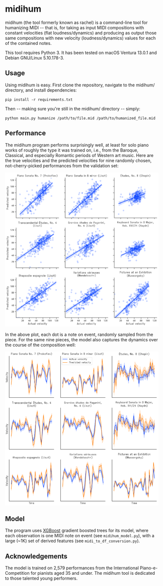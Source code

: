 # midihum

midihum (the tool formerly known as rachel) is a command-line tool for humanizing MIDI -- that is, for taking as input MIDI compositions with constant velocities (flat loudness/dynamics) and producing as output those same compositions with new velocity (loudness/dynamics) values for each of the contained notes.

This tool requires Python 3. It has been tested on macOS Ventura 13.0.1 and Debian GNU/Linux 5.10.178-3.

## Usage

Using midihum is easy. First clone the repository, navigate to the midihum/ directory, and install dependencies:

```shell
pip install -r requirements.txt
```

Then -- making sure you're still in the midihum/ directory -- simply:

```shell
python main.py humanize /path/to/file.mid /path/to/humanized_file.mid
```

## Performance

The midihum program performs surprisingly well, at least for solo piano works of roughly the type it was trained on, i.e., from the Baroque, Classical, and especially Romantic periods of Western art music. Here are the true velocities and the predicted velocities for nine randomly chosen, not-cherry-picked performances from the validation set:

![True versus predicted velocity scatter plot](midihum_velocity_scatter.png)

In the above plot, each dot is a note on event, randomly sampled from the piece. For the same nine pieces, the model also captures the dynamics over the course of the composition well:

![True versus predicted velocities over time](midihum_velocities_over_time.png)

## Model

The program uses [XGBoost](https://xgboost.readthedocs.io/en/stable/) gradient boosted trees for its model, where each observation is one MIDI note on event (see `midihum_model.py`), with a large (~1K) set of derived features (see `midi_to_df_conversion.py`).

## Acknowledgements

The model is trained on 2,579 performances from the International Piano-e-Competition for pianists aged 35 and under. The midihum tool is dedicated to those talented young performers.

